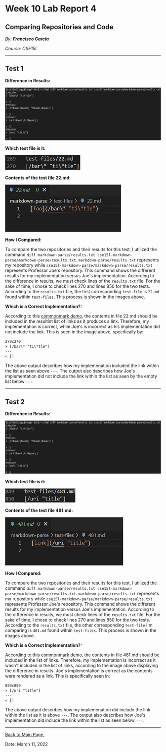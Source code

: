 # Week 10 Lab Report 4

## Comparing Repositories and Code

*By: **Francisco Garcia***

*Course: CSE15L*

---
## Test 1

**Difference in Results:**

![Image](week9pt6.png)

**Which test file is it:**

![Image](labreport5test1.png)

**Contents of the test file 22.md:**

![Image](contentsTest22.png)


**How I Compared:**

To compare the two repositories and their results for this test, I utilized the command `diff markdown-parse/results.txt cse15l-markdown-parse/markdown-parse/results.txt`. `markdown-parse/results.txt` represents my repository while `cse15l-markdown-parse/markdown-parse/results.txt` represents Professor Joe's repository. This command shows the different results for my implementation versus Joe's implementation. According to the difference in results, we must check lines of the `results.txt` file. For the sake of time, I chose to check lines 270 and lines 850 for the two tests. According to the `results.txt` file, the first corresponding `test-file` is `22.md` found within `test-files`. This process is shown in the images above.

**Which is a Correct Implementation?:**

According to this [commonmark demo](https://spec.commonmark.org/dingus/), the contents in file 22.md should be included in the resultint list of links as it produces a link. Therefore, my implementation is correct, while Joe's is incorrect as his implementation did not include the link. This is seen in the image above, specifically by:

```
270c270
> [/bar\* "ti\*tle"]
---
< []
```

The above output describes how my implemenation included the link within the list as seen above `---`. The output also describes how Joe's implementation did not include the link within the list as seen by the empty list below `---`.

---

## Test 2

**Difference in Results:**

![Image](week9pt6.png)

**Which test file is it:**

![Image](labreport5test2.png)

**Contents of the test file 481.md:**

![Image](contentsTest481.png)


**How I Compared:**

To compare the two repositories and their results for this test, I utilized the command `diff markdown-parse/results.txt cse15l-markdown-parse/markdown-parse/results.txt`. `markdown-parse/results.txt` represents my repository while `cse15l-markdown-parse/markdown-parse/results.txt` represents Professor Joe's repository. This command shows the different results for my implementation versus Joe's implementation. According to the difference in results, we must check lines of the `results.txt` file. For the sake of time, I chose to check lines 270 and lines 850 for the two tests. According to the `results.txt` file, the other corresponding `test-file` I'm comparing is `481.md` found within `test-files`. This process is shown in the images above.

**Which is a Correct Implementation?:**

According to this [commonmark demo](https://spec.commonmark.org/dingus/), the contents in file 481.md should be included in the list of links. Therefore, my implementation is incorrect as it wasn't included in the list of links, according to the image above displaying the difference in results. Joe's implementation is correct as the contents were rendered as a link. This is specifically seen in: 

```
850c850
> [/uri "title"]
---
< []
```

The above output describes how my implemenation did include the link within the list as it is above `---`. The output also describes how Joe's implementation did include the link within the list as seen below `---`.

---


[Back to Main Page.](https://francgarcia.github.io/cse15l-lab-reports/index.html)

Date: March 11, 2022
